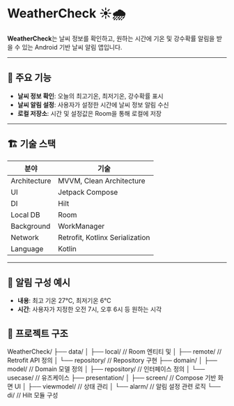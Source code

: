 # WeatherCheck ☀️🌧️

**WeatherCheck**는 날씨 정보를 확인하고, 원하는 시간에 기온 및 강수확률 알림을 받을 수 있는 Android 기반 날씨 알림 앱입니다.  

---

## 📱 주요 기능

- **날씨 정보 확인**: 오늘의 최고기온, 최저기온, 강수확률 표시
- **날씨 알림 설정**: 사용자가 설정한 시간에 날씨 정보 알림 수신
- **로컬 저장소**:  시간 및 설정값은 Room을 통해 로컬에 저장

---

## 🏗️ 기술 스택

| 분야 | 기술 |
|------|------|
| Architecture | MVVM, Clean Architecture |
| UI | Jetpack Compose |
| DI | Hilt |
| Local DB | Room |
| Background | WorkManager |
| Network | Retrofit, Kotlinx Serialization |
| Language | Kotlin |

---

## 🔔 알림 구성 예시

- **내용**: 최고 기온 27℃, 최저기온 6℃
- **시간**: 사용자가 지정한 오전 7시, 오후 6시 등 원하는 시각

## 📂 프로젝트 구조

WeatherCheck/
├── data/
│ ├── local/ // Room 엔티티 및
│ ├── remote/ // Retrofit API 정의
│ └── repository/ // Repository 구현
├── domain/
│ ├── model/ // Domain 모델 정의
│ ├── repository/ // 인터페이스 정의
│ └── usecase/ // 유즈케이스
├── presentation/
│ ├── screen/ // Compose 기반 화면 UI
│ ├── viewmodel/ // 상태 관리
│ └── alarm/ // 알림 설정 관련 로직
└── di/ // Hilt 모듈 구성
